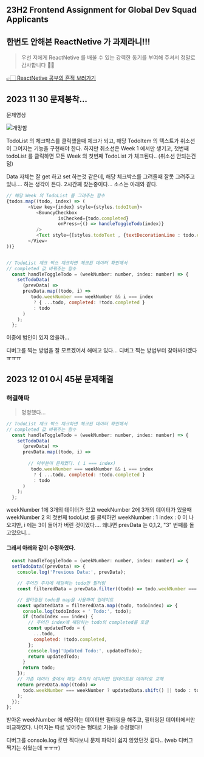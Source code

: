 ## 23H2 Frontend Assignment for Global Dev Squad Applicants 


## 한번도 안해본 ReactNetive 가 과제라니!!!

> 우선 저에게 ReactNetive 를 배울 수 있는 강력한 동기를 부여해 주셔서 정말로 감사합니다 🥲🥲

[👉🏻 ReactNetive 공부의 흔적 보러가기 ](https://velog.io/@dpwns108)



## 2023 11 30 문제봉착... 

문제영상

![개망함](https://github.com/CHOIYEJUN/MMtalk_Test/assets/87467631/494e85e2-fb5e-45e8-aa8d-8263b1fe6b5c)

TodoList 의 체크박스를 클릭했을때 체크가 되고,  해당 TodoItem 의 텍스트가 취소선이 그어지는 기능을 구현해야 한다. 
하지만 취소선은 Week 1 에서만 생기고, 
첫번째 todoList 를 클릭하면 모든 Week 의 첫번째 TodoList 가 체크된다..  (취소선 안되는건 덤)

Data 자체는 잘 get 하고 set 하는것 같은데,  해당 체크박스를 그려줄때  잘못 그려주고 있나.... 하는 생각이 든다.
2시간째 찾는중이다... 소스는 아래와 같다.

```javascript
// 해당 Week 의 TodoList 를 그려주는 함수 
{todos.map((todo, index) => (
        <View key={index} style={styles.todoItem}>
           <BouncyCheckbox
                   isChecked={todo.completed}
                   onPress={() => handleToggleTodo(index)}
           />
           <Text style={[styles.todoText , {textDecorationLine : todo.completed ? 'line-through' : 'none' } ]}>{todo.content}</Text>
        </View>
))}


// TodoList 체크 박스 체크하면 체크된 데이터 확인해서 
// completed 값 바꿔주는 함수
  const handleToggleTodo = (weekNumber: number, index: number) => {
    setTodoData(
      (prevData) =>
      prevData.map((todo, i) =>
         todo.weekNumber === weekNumber && i === index
          ? { ...todo, completed: !todo.completed }
          : todo
      )
    );
  };

```
이중에 범인이 있지 않을까... 

디버그를 찍는 방법을 잘 모르겠어서 해매고 있다... 
디버그 찍는 방법부터 찾아봐야겠다ㅠㅠㅠ


## 2023 12 01 0시 45분  문제해결

### 해결해따

> 멍청했다...

```javascript
// TodoList 체크 박스 체크하면 체크된 데이터 확인해서 
// completed 값 바꿔주는 함수
  const handleToggleTodo = (weekNumber: number, index: number) => {
    setTodoData(
      (prevData) =>
      prevData.map((todo, i) =>
        
        // 이부분이 문제였다. ( i === index)
         todo.weekNumber === weekNumber && i === index
          ? { ...todo, completed: !todo.completed }
          : todo
      )
    );
  };
```
weekNumber 1에 3개의 데이터가 있고 weekNumber 2에 3개의 데이터가 있을때
weekNumber 2 의 첫번째 todoList 를 클릭하면 weekNumber : 1 index : 0 이 나오지만,
i 에는 3이 들어가 버린 것이였다.... 왜냐면 prevData 는 0,1,2, "3" 번째를 돌고있으니...

#### 그래서 아래와 같이 수정하였다. 

```javascript
  const handleToggleTodo = (weekNumber: number, index: number) => {
  setTodoData((prevData) => {
    console.log('Previous Data:', prevData);

    // 주어진 주차에 해당하는 todo만 필터링
    const filteredData = prevData.filter((todo) => todo.weekNumber === weekNumber);

    // 필터링된 todo를 map을 사용하여 업데이트
    const updatedData = filteredData.map((todo, todoIndex) => {
      console.log(todoIndex + ' Todo:', todo);
      if (todoIndex === index) {
        // 주어진 index에 해당하는 todo의 completed를 토글
        const updatedTodo = {
          ...todo,
          completed: !todo.completed,
        };
        console.log('Updated Todo:', updatedTodo);
        return updatedTodo;
      }
      return todo;
    });
    // 기존 데이터 중에서 해당 주차의 데이터만 업데이트된 데이터로 교체
    return prevData.map((todo) =>
      todo.weekNumber === weekNumber ? updatedData.shift() || todo : todo
    );
  });
};
```
받아온 weekNumber 에 해당하는 데이터만 필터링을 해주고,
필터링된 데이터에서만 비교하였다.
나머지는 따로 넣어주는 형태로 기능을 수정했다!!

디버그를 console.log 로만 찍다보니 문제 파악이 쉽지 않았던것 같다..
(web 디버그 찍기는 쉬웠는데 ㅠㅠㅠ)

